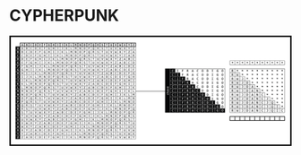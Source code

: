 # CYPHERPUNK

![](https://github.com/DanielBrito/no-ritmo-de-algo/blob/master/PoemasVisuais/img/cypherpunk.png)

